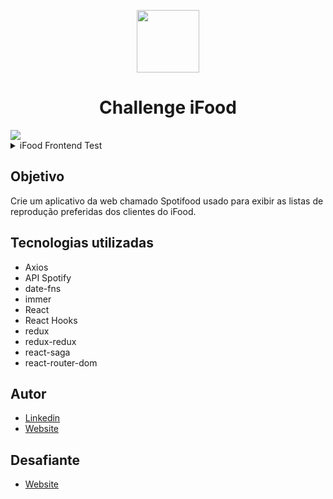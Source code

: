 <p align="center"><img src="https://raw.githubusercontent.com/alissonmgsantos/ifood-frontend-test/master/src/assets/ifood_logo.png" height="100" /></p>

<h1 align="center">Challenge iFood</h1>
<img src="https://raw.githubusercontent.com/alissonmgsantos/ifood-frontend-test/master/src/assets/spotifood.png" />


<details><summary>iFood Frontend Test</summary>
<p>

# iFood Frontend Test

Create a web application called Spotifood used to display the preferred playlists from iFood's customers. The web application has only one page:
* A page that lists the featured playlists at Spotify according to some criteria.

## Business rules

* The page is composed of two components:
    * One list of featured playlists
    * One filter component with API filter fields and one local search text input to filter the playlists by "name".
    
* The filter component should be used to filter the elements displayed by the list of featured playlists.
* The API filter fields and their possible values/type should be mounted by consuming this API **[1. Playlists Filters]** (http://www.mocky.io/v2/5a25fade2e0000213aa90776)
* The featured playlists to be displayed should be consumed from this API **[2. See the documentation from Spotify]** (https://developer.spotify.com/web-api/get-list-featured-playlists/)
* Every time the user change any information on the filter component, the list should be refresh accordingly. In case of API filter field change you should recall the playlists API with the filter parameters every time.
* Considering that we live in a chaotic and fast-changing world, the page should refresh its content every 30 seconds, to see if any information from the Spotify APIs had been changed.

## Hints or Constraints

We will use one API from Spotify Web API. You should follow the Spotify guide in order to create a token needed to access Spotify's API.
To mount the API filter fields on the filter component, you **must** consume the API that provides the metadata about the fields (Link 1).
You could use Material UI, Bootstrap or any other toolkit to accelerate your resolution. We will not provide any UI prototype or design.

## Non functional requirements

As this application will be a worldwide success, it must be prepared to be accessible, responsive, fault tolerant and resilient.
We **strongly recommend** using React to build the application.
Also, briefly elaborate on your solution architecture details, choice of patterns and frameworks.
Fork this repository and submit your code.


</p>
</details>

## Objetivo
Crie um aplicativo da web chamado Spotifood usado para exibir as listas de reprodução preferidas dos clientes do iFood.

## Tecnologias utilizadas
- Axios
- API Spotify
- date-fns
- immer
- React
- React Hooks
- redux
- redux-redux
- react-saga
- react-router-dom



 ## Autor
- [Linkedin](https://www.linkedin.com/in/alissonmgsantos)
- [Website](http://alissonmgsantos.netlify.com/)

## Desafiante
- [Website](https://www.ifood.com.br/)
